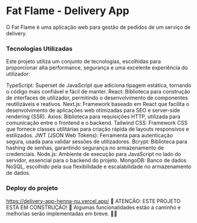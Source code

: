 # Fat Flame - Delivery App
O Fat Flame é uma aplicação web para gestão de pedidos de um serviço de delivery.

### Tecnologias Utilizadas
Este projeto utiliza um conjunto de tecnologias, escolhidas para proporcionar alta performance, segurança e uma excelente experiência do utilizador:

TypeScript: Superset de JavaScript que adiciona tipagem estática, tornando o código mais confiável e fácil de manter.
React: Biblioteca para construção de interfaces de utilizador, permitindo o desenvolvimento de componentes reutilizáveis e reativos.
Next.js: Framework baseado em React que facilita o desenvolvimento de aplicações web otimizadas para SEO e server-side rendering (SSR).
Axios: Biblioteca para requisições HTTP, utilizada para comunicação entre o frontend e o backend.
Tailwind CSS: Framework CSS que fornece classes utilitárias para criação rápida de layouts responsivos e estilizados.
JWT (JSON Web Tokens): Ferramenta para autenticação segura, usada para validar sessões de utilizadores.
Bcrypt: Biblioteca para hashing de senhas, garantindo segurança no armazenamento de credenciais.
Node.js: Ambiente de execução para JavaScript no lado do servidor, essencial para o backend do projeto.
MongoDB: Banco de dados NoSQL, escolhido pela sua flexibilidade e escalabilidade no armazenamento de dados.

### Deploy do projeto
https://delivery-app-henna-nu.vercel.app/
🚧 ATENÇÃO: ESTE PROJETO ESTÁ EM CONSTRUÇÃO! 🚧
Algumas funcionalidades estão a caminho e melhorias serão implementadas em breve. 🍔🔥

